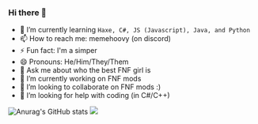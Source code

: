 ### Hi there 👋

- 🌱 I’m currently learning `Haxe, C#, JS (Javascript), Java, and Python`
- 📫 How to reach me: memehoovy (on discord)
- ⚡ Fun fact: I'm a simper
- 😄 Pronouns: He/Him/They/Them
- 💬 Ask me about who the best FNF girl is
- 🔭 I’m currently working on FNF mods
- 👯 I’m looking to collaborate on FNF mods :)
- 🤔 I’m looking for help with coding (in C#/C++)

![Anurag's GitHub stats](https://github-readme-stats.vercel.app/api?username=MemeHovy&show_icons=true&theme=radical)
![](https://github-readme-stats.vercel.app/api/top-langs/?username=MemeHovy&layout=compact&show_icons=true&theme=radical)

